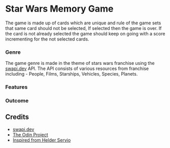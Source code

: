 # Star Wars Memory Game
The game is made up of cards which are unique and rule of the game sets that same card should not be selected, If selected then the game is over. If the card is not already selected the game should keep on going with a score incrementing for the not selected cards.

### Genre
The game genre is made in the theme of stars wars franchise using the [swapi.dev](https://swapi.dev/) API. The API consists of various resources from franchise including - People, Films, Starships, Vehicles, Species, Planets.

### Features

### Outcome

## Credits
- [swapi.dev](https://swapi.dev/)
- [The Odin Project](https://www.theodinproject.com/lessons/node-path-react-new-memory-card)
- [Inspired from Helder Servio](https://heldersrvio.github.io/memory-card-game/)
